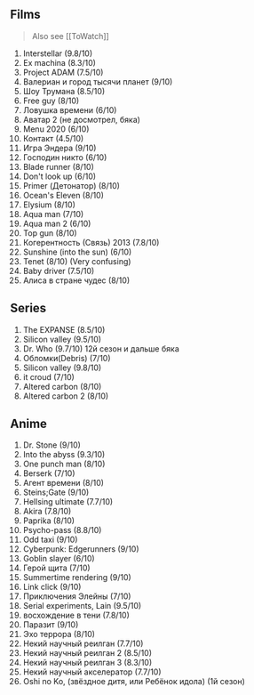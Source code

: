 ## Films

> Also see [[ToWatch]]

1. Interstellar (9.8/10)
2. Ex machina (8.3/10) 
3. Project ADAM (7.5/10)
4. Валериан и город тысячи планет (9/10)
5. Шоу Трумана (8.5/10)
6. Free guy (8/10)
7. Ловушка времени (6/10)
8. Аватар 2 (не досмотрел, бяка)
9. Menu 2020 (6/10)
10. Контакт (4.5/10)
11. Игра Эндера (9/10)
12. Господин никто (6/10)
13. Blade runner (8/10)
14. Don't look up (6/10)
15. Primer (Детонатор) (8/10)
16. Ocean's Eleven (8/10)
17. Elysium (8/10)
18. Aqua man (7/10)
19. Aqua man 2 (6/10)
20.  Top gun (8/10)
21. Когерентность (Связь) 2013 (7.8/10)
22. Sunshine (into the sun) (6/10)
23. Tenet (8/10) (Very confusing)
24. Baby driver (7.5/10)
25. Алиса в стране чудес (8/10)

## Series

1. The EXPANSE (8.5/10)
2. Silicon valley (9.5/10)
3. Dr. Who (9.7/10) 12й сезон и дальше бяка
4. Обломки(Debris) (7/10)
5. Silicon valley (9.8/10)
6. it croud (7/10)
7. Altered carbon (8/10)
8. Altered carbon 2 (8/10)

## Anime

1. Dr. Stone (9/10)
2. Into the abyss (9.3/10)
3. One punch man (8/10)
4. Berserk (7/10)
5. Агент времени (8/10)
6. Steins;Gate (9/10)
7. Hellsing ultimate (7.7/10)
8. Akira (7.8/10)
9. Paprika (8/10)
10. Psycho-pass (8.8/10)
11. Odd taxi (9/10)
12. Cyberpunk: Edgerunners (9/10)
13. Goblin slayer (6/10)
14. Герой щита (7/10)
15. Summertime rendering (9/10)
16. Link click (9/10)
17. Приключения Элейны (7/10)
18. Serial experiments, Lain (9.5/10)
19. восхождение в тени  (7.8/10)
20. Паразит (9/10)
21. Эхо террора (8/10)
22. Некий научный реилган (7.7/10)
23. Некий научный реилган 2 (8.5/10)
24. Некий научный реилган 3 (8.3/10)
25. Некий научный акселератор (7.7/10)
26. Oshi no Ko, (звёздное дитя, или Ребёнок идола) (1й сезон)
